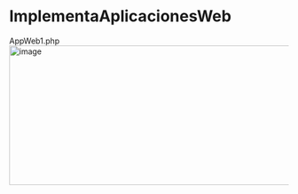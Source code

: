 # ImplementaAplicacionesWeb
AppWeb1.php <br>
<img width="796" height="252" alt="image" src="https://github.com/user-attachments/assets/76c8b9eb-fbd5-4919-8a88-aaf2fba05757" />
